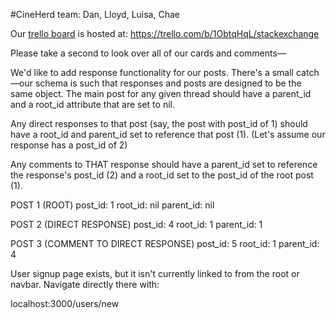 #CineHerd
team: Dan, Lloyd, Luisa, Chae

Our [trello board](https://trello.com/b/1ObtqHqL/stackexchange) is hosted at: https://trello.com/b/1ObtqHqL/stackexchange

Please take a second to look over all of our cards and comments—

We'd like to add response functionality for our posts. There's a small catch—our schema is such that responses and posts are designed to be the same object. The main post for any given thread should have a parent_id and a root_id attribute that are set to nil.

Any direct responses to that post (say, the post with post_id of 1) should have a root_id and parent_id set to reference that post (1). (Let's assume our response has a post_id of 2)

Any comments to THAT response should have a parent_id set to reference the response's post_id (2) and a root_id set to the post_id of the root post (1).

POST 1 (ROOT)
post_id: 1
root_id: nil
parent_id: nil

POST 2 (DIRECT RESPONSE)
post_id: 4
root_id: 1
parent_id: 1

POST 3 (COMMENT TO DIRECT RESPONSE)
post_id: 5
root_id: 1
parent_id: 4

User signup page exists, but it isn't currently linked to from the root or navbar. Navigate directly there with:

localhost:3000/users/new

